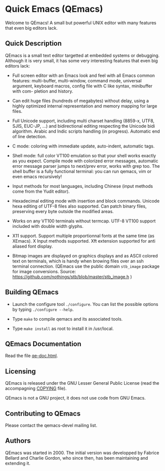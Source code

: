 Quick Emacs (QEmacs)
===============================

Welcome to QEmacs! A small but powerful UNIX editor with many features
that even big editors lack.

Quick Description
----------------

QEmacs is a small text editor targetted at embedded systems or debugging.
Although it is very small, it has some very interesting features that
even big editors lack:

- Full screen editor with an Emacs look and feel with all Emacs common
features: multi-buffer, multi-window, command mode, universal argument,
keyboard macros, config file with C like syntax, minibuffer with com-
pletion and history.

- Can edit huge files (hundreds of megabytes) without delay, using a
highly optimized internal representation and memory mapping for large files.

- Full Unicode support, including multi charset handling
  (8859-x, UTF8, SJIS, EUC-JP, ...) and bidirectional editing respecting
  the Unicode bidi algorithm. Arabic and Indic scripts handling (in
  progress). Automatic end of line detection.

- C mode: coloring with immediate update, auto-indent, automatic tags.

- Shell mode: full color VT100 emulation so that your shell works exactly
as you expect. Compile mode with colorized error messages,
automatic error message parser jumps to next/prev error, works with grep too.
The shell buffer is a fully functional terminal: you can run qemacs,
vim or even emacs recursively!

- Input methods for most languages, including Chinese (input methods
come from the Yudit editor).

- Hexadecimal editing mode with insertion and block commands. Unicode
hexa editing of UTF-8 files also supported. Can patch binary files,
preserving every byte outside the modified areas.

- Works on any VT100 terminals without termcap. UTF-8 VT100 support
included with double width glyphs.

- X11 support. Support multiple proportionnal fonts at the same time
(as XEmacs). X Input methods supported. Xft extension supported for
anti aliased font display.

- Bitmap images are displayed on graphics displays and as ASCII colored text
on terminals, which is handy when browing files over an ssh terminal connection.
(QEmacs use the public domain `stb_image` package for image conversions.
Source: https://github.com/nothings/stb/blob/master/stb_image.h )

Building QEmacs
------------------

* Launch the configure tool `./configure`. You can list the
 possible options by typing `./configure --help`.

* Type `make` to compile qemacs and its associated tools.

* Type `make install` as root to install it in /usr/local.

QEmacs Documentation
------------------

Read the file [qe-doc.html](qe-doc.html).

Licensing
------------------

QEmacs is released under the GNU Lesser General Public License
(read the accompagning [COPYING](COPYING) file).

QEmacs is not a GNU project, it does not use code from GNU Emacs.

Contributing to QEmacs
-------------------------

Please contact the qemacs-devel mailing list.

Authors
-------

QEmacs was started in 2000. The initial version was developped by
Fabrice Bellard and Charlie Gordon, who since then, has been maintaining
and extending it.
